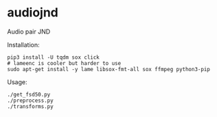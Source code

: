 # audiojnd

Audio pair JND

Installation:
```
pip3 install -U tqdm sox click
# lameenc is cooler but harder to use
sudo apt-get install -y lame libsox-fmt-all sox ffmpeg python3-pip
```

Usage:
```
./get_fsd50.py
./preprocess.py
./transforms.py
```
